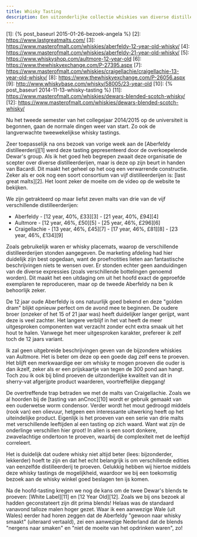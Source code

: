 ```yaml
---
title: Whisky Tasting
description: Een uitzonderlijke collectie whiskies van diverse distilleerderijen. 
---
```

[1]: {% post_baseurl 2015-01-26-bezoek-angela %}
[2]: https://www.lastgreatmalts.com/
[3]: https://www.masterofmalt.com/whiskies/aberfeldy-12-year-old-whisky/
[4]: https://www.masterofmalt.com/whiskies/aberfeldy-21-year-old-whisky/
[5]: https://www.whiskyshop.com/aultmore-12-year-old
[6]: https://www.thewhiskyexchange.com/P-27395.aspx
[7]: https://www.masterofmalt.com/whiskies/craigellachie/craigellachie-13-year-old-whisky/
[8]: https://www.thewhiskyexchange.com/P-26056.aspx
[9]: http://www.whiskybase.com/whisky/58005/23-year-old
[10]: {% post_baseurl 2014-11-13-whisky-tasting %}
[11]: https://www.masterofmalt.com/whiskies/dewars-blended-scotch-whisky/
[12]: https://www.masterofmalt.com/whiskies/dewars-blended-scotch-whisky/

Nu het tweede semester van het collegejaar 2014/2015 op de universiteit is begonnen, gaan de normale dingen weer van start. Zo ook de langverwachte tweewekelijkse whisky tastings.

Zeer toepasselijk na ons bezoek van vorige week aan de [Aberfeldy distilleerderij][1] werd deze tasting gepresenteerd door de overkoepelende Dewar's group. Als ik het goed heb begrepen zwaait deze organisatie de scepter over diverse distilleerderijen, maar is deze op zijn beurt in handen van Bacardi. Dit maakt het geheel op het oog een verwarrende constructie. Zeker als er ook nog een soort consortium van vijf distilleerderijen is: [last great malts][2]. Het loont zeker de moeite om de video op de website te bekijken.

We zijn getrakteerd op maar liefst zeven malts van drie van de vijf verschillende distilleerderijen:

- Aberfeldy 
      - [12 year, 40%, £33][3]
      - [21 year, 40%, £94][4]
- Aultmore 
      - [12 year, 46%, £50][5]
      - [25 year, 46%, £296][6]
- Craigellachie 
      - [13 year, 46%, £45][7]
      - [17 year, 46%, £81][8]
      - [23 year, 46%, £134][9]

Zoals gebruikelijk waren er whisky placemats, waarop de verschillende distilleerderijen stonden aangegeven. De marketing afdeling had hier duidelijk zijn best opgedaan, want de proefnotities lieten aan fantastische beschrijvingen niets te wensen over. Er stonden echter geen aanduidingen van de diverse expressies (zoals verschillende bottelingen genoemd worden). Dit maakt het een uitdaging om uit het hoofd exact de geproefde exemplaren te reproduceren, maar op de tweede Aberfeldy na ben ik behoorlijk zeker.

De 12 jaar oude Aberfeldy is ons natuurlijk goed bekend en deze "golden dram" blijkt opnieuw perfect om de avond mee te beginnen. De oudere broer (onzeker of het 15 of 21 jaar was) heeft duidelijker langer gerijpt, want deze is veel zachter. Het langere verblijf in het vat heeft de meer uitgesproken componenten wat verzacht zonder echt extra smaak uit het hout te halen. Vanwege het meer uitgesproken karakter, prefereer ik zelf toch de 12 jaars variant.

Ik zal geen uitgebreide beschrijvingen geven van de bijzondere whiskies van Aultmore. Het is beter om deze op een goede dag zelf eens te proeven. Het blijft een merkwaardige eer om whisky te mogen proeven die ouder is dan ikzelf, zeker als er een prijskaartje van tegen de 300 pond aan hangt. Toch zou ik ook bij blind proeven de uitzonderlijke kwaliteit van dit in sherry-vat afgerijpte product waarderen, voortreffelijke diepgang!

De overtreffende trap betraden we met de malts van Craigellachie. Zoals we al hoorden bij de [tasting van anCnoc][10] wordt er gebruik gemaakt van een ouderwetse worm condensor. Verder wordt het mout gedroogd middels (rook van) een olievuur, hetgeen een interessante uitwerking heeft op het uiteindelijke product. Eigenlijk is het proeven van een serie van drie malts met verschillende leeftijden al een tasting op zich waard. Want wat zijn de onderlinge verschillen hier groot! In allen is een soort donkere, zwavelachtige ondertoon te proeven, waarbij de complexiteit met de leeftijd correleert.

Het is duidelijk dat oudere whisky niet altijd beter (lees: bijzonderder, lekkerder) hoeft te zijn en dat het echt belangrijk is om verschillende edities van eenzelfde distilleerderij te proeven. Gelukkig hebben wij hiertoe middels deze whisky tastings de mogelijkheid, waardoor we bij een toekomstig bezoek aan de whisky winkel goed beslagen ten ijs komen.

Na de hoofd-tasting kregen we nog de kans om de twee Dewar's blends te proeven: [White Label][11] en [12 Year Old][12]. Zoals we bij ons bezoek al hadden geconstateert zijn dit prima blends! Helaas was de standaard vanavond talloze malen hoger gezet. Waar ik een aanwezige Wale (uit Wales) eerder had horen zeggen dat de Aberfeldy "gewoon naar whisky smaakt" (uiteraard vertaald), zei een aanwezige Nederland dat de blends "nergens naar smaken" en "niet de moeite van het opdrinken waren", zo!